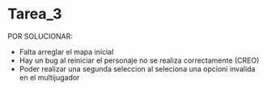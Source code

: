 # Tarea_3
POR SOLUCIONAR:
- Falta arreglar el mapa inicial
- Hay un bug al reiniciar el personaje no se realiza correctamente (CREO)
- Poder realizar una segunda seleccion al seleciona una opcioni invalida en el multijugador

